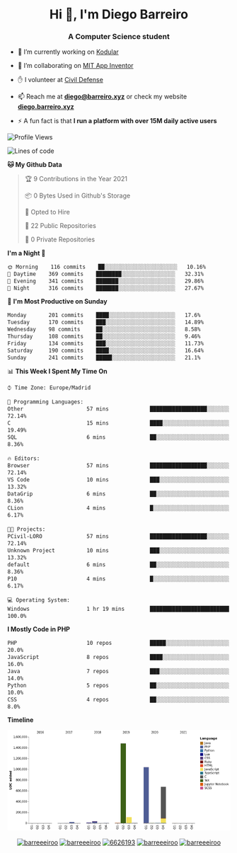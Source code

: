 <h1 align="center">Hi 👋, I'm Diego Barreiro</h1>
<h3 align="center">A Computer Science student</h3>

- 🔭 I’m currently working on [Kodular](https://www.kodular.io)

- 👯 I’m collaborating on [MIT App Inventor](https://github.com/mit-cml/appinventor-sources)

- ✋ I volunteer at [Civil Defense](https://proteccioncivil.sdc.gal)

- 📫 Reach me at **diego@barreiro.xyz** or check my website **[diego.barreiro.xyz](https://diego.barreiro.xyz)**

- ⚡ A fun fact is that **I run a platform with over 15M daily active users**

<!--START_SECTION:waka-->
![Profile Views](http://img.shields.io/badge/Profile%20Views-12-blue)

![Lines of code](https://img.shields.io/badge/From%20Hello%20World%20I%27ve%20Written-3.4%20million%20lines%20of%20code-blue)

**🐱 My Github Data** 

> 🏆 9 Contributions in the Year 2021
 > 
> 📦 0 Bytes Used in Github's Storage 
 > 
> 💼 Opted to Hire
 > 
> 📜 22 Public Repositories 
 > 
> 🔑 0 Private Repositories  
 > 
**I'm a Night 🦉** 

```text
🌞 Morning    116 commits    ██░░░░░░░░░░░░░░░░░░░░░░░   10.16% 
🌆 Daytime    369 commits    ████████░░░░░░░░░░░░░░░░░   32.31% 
🌃 Evening    341 commits    ███████░░░░░░░░░░░░░░░░░░   29.86% 
🌙 Night      316 commits    ███████░░░░░░░░░░░░░░░░░░   27.67%

```
📅 **I'm Most Productive on Sunday** 

```text
Monday       201 commits    ████░░░░░░░░░░░░░░░░░░░░░   17.6% 
Tuesday      170 commits    ███░░░░░░░░░░░░░░░░░░░░░░   14.89% 
Wednesday    98 commits     ██░░░░░░░░░░░░░░░░░░░░░░░   8.58% 
Thursday     108 commits    ██░░░░░░░░░░░░░░░░░░░░░░░   9.46% 
Friday       134 commits    ███░░░░░░░░░░░░░░░░░░░░░░   11.73% 
Saturday     190 commits    ████░░░░░░░░░░░░░░░░░░░░░   16.64% 
Sunday       241 commits    █████░░░░░░░░░░░░░░░░░░░░   21.1%

```


📊 **This Week I Spent My Time On** 

```text
⌚︎ Time Zone: Europe/Madrid

💬 Programming Languages: 
Other                    57 mins             ██████████████████░░░░░░░   72.14% 
C                        15 mins             ████░░░░░░░░░░░░░░░░░░░░░   19.49% 
SQL                      6 mins              ██░░░░░░░░░░░░░░░░░░░░░░░   8.36%

🔥 Editors: 
Browser                  57 mins             ██████████████████░░░░░░░   72.14% 
VS Code                  10 mins             ███░░░░░░░░░░░░░░░░░░░░░░   13.32% 
DataGrip                 6 mins              ██░░░░░░░░░░░░░░░░░░░░░░░   8.36% 
CLion                    4 mins              █░░░░░░░░░░░░░░░░░░░░░░░░   6.17%

🐱‍💻 Projects: 
PCivil-LORO              57 mins             ██████████████████░░░░░░░   72.14% 
Unknown Project          10 mins             ███░░░░░░░░░░░░░░░░░░░░░░   13.32% 
default                  6 mins              ██░░░░░░░░░░░░░░░░░░░░░░░   8.36% 
P10                      4 mins              █░░░░░░░░░░░░░░░░░░░░░░░░   6.17%

💻 Operating System: 
Windows                  1 hr 19 mins        █████████████████████████   100.0%

```

**I Mostly Code in PHP** 

```text
PHP                      10 repos            █████░░░░░░░░░░░░░░░░░░░░   20.0% 
JavaScript               8 repos             ████░░░░░░░░░░░░░░░░░░░░░   16.0% 
Java                     7 repos             ███░░░░░░░░░░░░░░░░░░░░░░   14.0% 
Python                   5 repos             ██░░░░░░░░░░░░░░░░░░░░░░░   10.0% 
CSS                      4 repos             ██░░░░░░░░░░░░░░░░░░░░░░░   8.0%

```


**Timeline**

![Chart not found](https://raw.githubusercontent.com/barreeeiroo/barreeeiroo/master/charts/bar_graph.png) 


<!--END_SECTION:waka-->

<p align="center">
<a href="https://twitter.com/barreeeiroo" target="blank"><img align="center" src="https://cdn.jsdelivr.net/npm/simple-icons@3.0.1/icons/twitter.svg" alt="barreeeiroo" height="20" width="20" /></a>
<a href="https://linkedin.com/in/barreeeiroo" target="blank"><img align="center" src="https://cdn.jsdelivr.net/npm/simple-icons@3.0.1/icons/linkedin.svg" alt="barreeeiroo" height="20" width="20" /></a>
<a href="https://stackoverflow.com/users/6626193" target="blank"><img align="center" src="https://cdn.jsdelivr.net/npm/simple-icons@3.0.1/icons/stackoverflow.svg" alt="6626193" height="20" width="20" /></a>
<a href="https://fb.com/barreeeiroo" target="blank"><img align="center" src="https://cdn.jsdelivr.net/npm/simple-icons@3.0.1/icons/facebook.svg" alt="barreeeiroo" height="20" width="20" /></a>
<a href="https://instagram.com/barreeeiroo" target="blank"><img align="center" src="https://cdn.jsdelivr.net/npm/simple-icons@3.0.1/icons/instagram.svg" alt="barreeeiroo" height="20" width="20" /></a>
</p>
